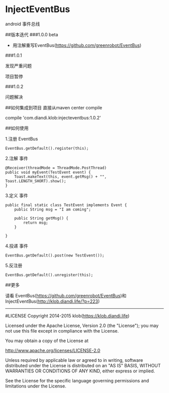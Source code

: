 

# InjectEventBus
android 事件总线


##版本迭代
###1.0.0 beta

* 用注解重写EventBus(https://github.com/greenrobot/EventBus)

###1.0.1 

发现严重问题

项目暂停

###1.0.2 

问题解决



##如何集成到项目
直接从maven center compile

  compile 'com.diandi.klob:injecteventbus:1.0.2'

##如何使用

1.注册 EventBus 

    EventBus.getDefault().register(this);

2.注解 事件
    
    @Receiver(threadMode = ThreadMode.PostThread)
    public void myEvent(TestEvent event) {
        Toast.makeText(this, event.getMsg() + "", Toast.LENGTH_SHORT).show();
    }
3.定义 事件
 
    public final static class TestEvent implements Event {
        public String msg = "I am coming";

        public String getMsg() {
            return msg;
        }

    }
4.投递 事件
   
    EventBus.getDefault().post(new TestEvent());

5.反注册
   
    EventBus.getDefault().unregister(this);

##更多

请看 EventBus(https://github.com/greenrobot/EventBus)和InjectEventBus(http://klob.diandi.life/?p=223)


***

#LICENSE
Copyright 2014-2015 klob(https://klob.diandi.life)

Licensed under the Apache License, Version 2.0 (the "License"); you may not use this file except in compliance with the License.

You may obtain a copy of the License at

http://www.apache.org/licenses/LICENSE-2.0

Unless required by applicable law or agreed to in writing, software distributed under the License is distributed on an "AS IS" BASIS, WITHOUT WARRANTIES OR CONDITIONS OF ANY KIND, either express or implied.

See the License for the specific language governing permissions and limitations under the License.